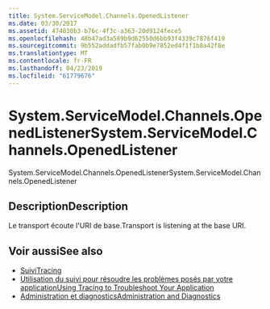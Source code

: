 ```yaml
---
title: System.ServiceModel.Channels.OpenedListener
ms.date: 03/30/2017
ms.assetid: 474830b3-b76c-4f3c-a363-20d9124fece5
ms.openlocfilehash: 48b47ad3a589b9d62550d6bb93f4339c7876f419
ms.sourcegitcommit: 9b552addadfb57fab0b9e7852ed4f1f1b8a42f8e
ms.translationtype: MT
ms.contentlocale: fr-FR
ms.lasthandoff: 04/23/2019
ms.locfileid: "61779676"
---
```

# <a name="systemservicemodelchannelsopenedlistener"></a><span data-ttu-id="4e9c9-102">System.ServiceModel.Channels.OpenedListener</span><span class="sxs-lookup"><span data-stu-id="4e9c9-102">System.ServiceModel.Channels.OpenedListener</span></span>
<span data-ttu-id="4e9c9-103">System.ServiceModel.Channels.OpenedListener</span><span class="sxs-lookup"><span data-stu-id="4e9c9-103">System.ServiceModel.Channels.OpenedListener</span></span>  
  
## <a name="description"></a><span data-ttu-id="4e9c9-104">Description</span><span class="sxs-lookup"><span data-stu-id="4e9c9-104">Description</span></span>  
 <span data-ttu-id="4e9c9-105">Le transport écoute l'URI de base.</span><span class="sxs-lookup"><span data-stu-id="4e9c9-105">Transport is listening at the base URI.</span></span>  
  
## <a name="see-also"></a><span data-ttu-id="4e9c9-106">Voir aussi</span><span class="sxs-lookup"><span data-stu-id="4e9c9-106">See also</span></span>

- [<span data-ttu-id="4e9c9-107">Suivi</span><span class="sxs-lookup"><span data-stu-id="4e9c9-107">Tracing</span></span>](../../../../../docs/framework/wcf/diagnostics/tracing/index.md)
- [<span data-ttu-id="4e9c9-108">Utilisation du suivi pour résoudre les problèmes posés par votre application</span><span class="sxs-lookup"><span data-stu-id="4e9c9-108">Using Tracing to Troubleshoot Your Application</span></span>](../../../../../docs/framework/wcf/diagnostics/tracing/using-tracing-to-troubleshoot-your-application.md)
- [<span data-ttu-id="4e9c9-109">Administration et diagnostics</span><span class="sxs-lookup"><span data-stu-id="4e9c9-109">Administration and Diagnostics</span></span>](../../../../../docs/framework/wcf/diagnostics/index.md)
